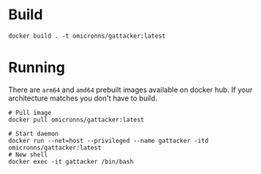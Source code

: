 # Build

```
docker build . -t omicronns/gattacker:latest
```

# Running

There are `arm64` and `amd64` prebuilt images available on docker hub. If your architecture matches you don't have to build.

```
# Pull image
docker pull omicronns/gattacker:latest
```

```
# Start daemon
docker run --net=host --privileged --name gattacker -itd omicronns/gattacker:latest
# New shell
docker exec -it gattacker /bin/bash
```
